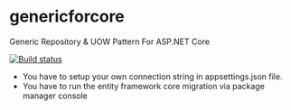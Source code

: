 # genericforcore
Generic Repository &amp; UOW Pattern For ASP.NET Core 

[![Build status](https://ci.appveyor.com/api/projects/status/1gum36aiadit63bk/branch/master?svg=true)](https://ci.appveyor.com/project/senvardarsemih/genericforcore/branch/master)

* You have to setup your own connection string in appsettings.json file.
* You have to run the entity framework core migration via package manager console

